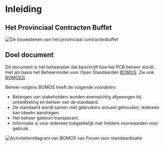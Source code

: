 # Inleiding


## Het Provinciaal Contracten Buffet
![De bouwstenen van het provinciaal contractenbuffet](./hoofdstukken/media/pcblegoblokken.jpeg.jpg "De bouwstenen van het provinciaal contractenbuffet")


## Doel document
Dit document is het beheerplan dat beschrijft hoe het PCB beheer wordt, met als basis het Beheermodel voor Open Standaarden [BOMOS](https://www.forumstandaardisatie.nl/sites/bfs/files/proceedings/FS22-10-04%204b%20BOMOS.pdf). Zie ook [BOMOS2i](https://www.geonovum.nl/uploads/documents/BOMOS2i.pdf)

Beheer volgens BOMOS heeft de volgende voordelen:
*	Belangen van stakeholders worden evenwichtig afgewogen bij ontwikkeling en beheer van de standaard.
*	De standaard wordt samen met gebruikers actueel gehouden, iedereen kan ideeën aandragen.
*	Het beheer gebeurt transparant.
*	Informatie is voor iedereen toegankelijk met heldere voorwaarden voor gebruik.

![Activiteitendiagram van BOMOS van Forum voor standaardisatie](./hoofdstukken/media/bomos.PNG "Activiteitendiagram van Beheermodel voor Open Standaarden (BOMOS) van Forum voor standaardisatie")





